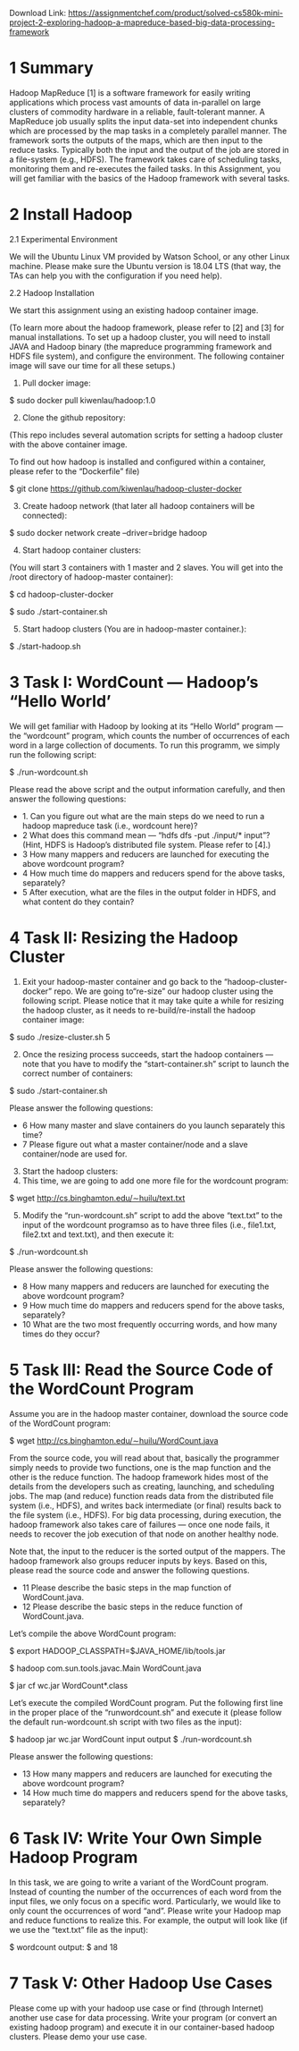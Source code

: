 Download Link: https://assignmentchef.com/product/solved-cs580k-mini-project-2-exploring-hadoop-a-mapreduce-based-big-data-processing-framework
<br>






<h1>1       Summary</h1>

Hadoop MapReduce [1] is a software framework for easily writing applications which process vast amounts of data in-parallel on large clusters of commodity hardware in a reliable, fault-tolerant manner. A MapReduce job usually splits the input data-set into independent chunks which are processed by the map tasks in a completely parallel manner. The framework sorts the outputs of the maps, which are then input to the reduce tasks. Typically both the input and the output of the job are stored in a file-system (e.g., HDFS). The framework takes care of scheduling tasks, monitoring them and re-executes the failed tasks. In this Assignment, you will get familiar with the basics of the Hadoop framework with several tasks.

<h1>2       Install Hadoop</h1>

2.1      Experimental Environment

We will the Ubuntu Linux VM provided by Watson School, or any other Linux machine. Please make sure the Ubuntu version is 18.04 LTS (that way, the TAs can help you with the configuration if you need help).

2.2     Hadoop Installation

We start this assignment using an existing hadoop container image.

(To learn more about the hadoop framework, please refer to [2] and [3] for manual installations. To set up a hadoop cluster, you will need to install JAVA and Hadoop binary (the mapreduce programming framework and HDFS file system), and configure the environment. The following container image will save our time for all these setups.)

<ol>

 <li>Pull docker image:</li>

</ol>

$ sudo docker pull kiwenlau/hadoop:1.0

<ol start="2">

 <li>Clone the github repository:</li>

</ol>

(This repo includes several automation scripts for setting a hadoop cluster with the above container image.

To find out how hadoop is installed and configured within a container, please refer to the “Dockerfile” file)

$ git clone https://github.com/kiwenlau/hadoop-cluster-docker

<ol start="3">

 <li>Create hadoop network (that later all hadoop containers will be connected):</li>

</ol>

$ sudo docker network create –driver=bridge hadoop

<ol start="4">

 <li>Start hadoop container clusters:</li>

</ol>

(You will start 3 containers with 1 master and 2 slaves. You will get into the /root directory of hadoop-master container):

$ cd hadoop-cluster-docker

$ sudo ./start-container.sh

<ol start="5">

 <li>Start hadoop clusters (You are in hadoop-master container.):</li>

</ol>

$ ./start-hadoop.sh

<h1>3       Task I: WordCount — Hadoop’s “Hello World’</h1>

We will get familiar with Hadoop by looking at its “Hello World” program — the “wordcount” program, which counts the number of occurrences of each word in a large collection of documents. To run this programm, we simply run the following script:

$ ./run-wordcount.sh

Please read the above script and the output information carefully, and then answer the following questions:

<ul>

 <li>1. Can you figure out what are the main steps do we need to run a hadoop mapreduce task (i.e., wordcount here)?</li>

 <li>2 What does this command mean — “hdfs dfs -put ./input/* input”? (Hint, HDFS is Hadoop’s distributed file system. Please refer to [4].)</li>

 <li>3 How many mappers and reducers are launched for executing the above wordcount program?</li>

 <li>4 How much time do mappers and reducers spend for the above tasks, separately?</li>

 <li>5 After execution, what are the files in the output folder in HDFS, and what content do they contain?</li>

</ul>

<h1>4       Task II: Resizing the Hadoop Cluster</h1>

<ol>

 <li>Exit your hadoop-master container and go back to the “hadoop-cluster-docker” repo. We are going to“re-size” our hadoop cluster using the following script. Please notice that it may take quite a while for resizing the hadoop cluster, as it needs to re-build/re-install the hadoop container image:</li>

</ol>

$ sudo ./resize-cluster.sh 5

<ol start="2">

 <li>Once the resizing process succeeds, start the hadoop containers — note that you have to modify the “start-container.sh” script to launch the correct number of containers:</li>

</ol>

$ sudo ./start-container.sh

Please answer the following questions:

<ul>

 <li>6 How many master and slave containers do you launch separately this time?</li>

 <li>7 Please figure out what a master container/node and a slave container/node are used for.</li>

</ul>

<ol start="3">

 <li>Start the hadoop clusters:</li>

 <li>This time, we are going to add one more file for the wordcount program:</li>

</ol>

$ wget http://cs.binghamton.edu/∼huilu/text.txt

<ol start="5">

 <li>Modify the “run-wordcount.sh” script to add the above “text.txt” to the input of the wordcount programso as to have three files (i.e., file1.txt, file2.txt and text.txt), and then execute it:</li>

</ol>

$ ./run-wordcount.sh

Please answer the following questions:

<ul>

 <li>8 How many mappers and reducers are launched for executing the above wordcount program?</li>

 <li>9 How much time do mappers and reducers spend for the above tasks, separately?</li>

 <li>10 What are the two most frequently occurring words, and how many times do they occur?</li>

</ul>

<h1>5       Task III: Read the Source Code of the WordCount Program</h1>

Assume you are in the hadoop master container, download the source code of the WordCount program:

$ wget http://cs.binghamton.edu/∼huilu/WordCount.java

From the source code, you will read about that, basically the programmer simply needs to provide two functions, one is the map function and the other is the reduce function. The hadoop framework hides most of the details from the developers such as creating, launching, and scheduling jobs. The map (and reduce) function reads data from the distributed file system (i.e., HDFS), and writes back intermediate (or final) results back to the file system (i.e., HDFS). For big data processing, during execution, the hadoop framework also takes care of failures — once one node fails, it needs to recover the job execution of that node on another healthy node.

Note that, the input to the reducer is the sorted output of the mappers. The hadoop framework also groups reducer inputs by keys. Based on this, please read the source code and answer the following questions.

<ul>

 <li>11 Please describe the basic steps in the map function of WordCount.java.</li>

 <li>12 Please describe the basic steps in the reduce function of WordCount.java.</li>

</ul>

Let’s compile the above WordCount program:

$ export HADOOP_CLASSPATH=$JAVA_HOME/lib/tools.jar

$ hadoop com.sun.tools.javac.Main WordCount.java

$ jar cf wc.jar WordCount*.class

Let’s execute the compiled WordCount program. Put the following first line in the proper place of the “runwordcount.sh” and execute it (please follow the default run-wordcount.sh script with two files as the input):

$ hadoop jar wc.jar WordCount input output $ ./run-wordcount.sh

Please answer the following questions:

<ul>

 <li>13 How many mappers and reducers are launched for executing the above wordcount program?</li>

 <li>14 How much time do mappers and reducers spend for the above tasks, separately?</li>

</ul>

<h1>6       Task IV: Write Your Own Simple Hadoop Program</h1>

In this task, we are going to write a variant of the WordCount program. Instead of counting the number of the occurrences of each word from the input files, we only focus on a specific word. Particularly, we would like to only count the occurrences of word “and”. Please write your Hadoop map and reduce functions to realize this. For example, the output will look like (if we use the “text.txt” file as the input):

$ wordcount output: $ and 18

<h1>7       Task V: Other Hadoop Use Cases</h1>

Please come up with your hadoop use case or find (through Internet) another use case for data processing. Write your program (or convert an existing hadoop program) and execute it in our container-based hadoop clusters. Please demo your use case.


